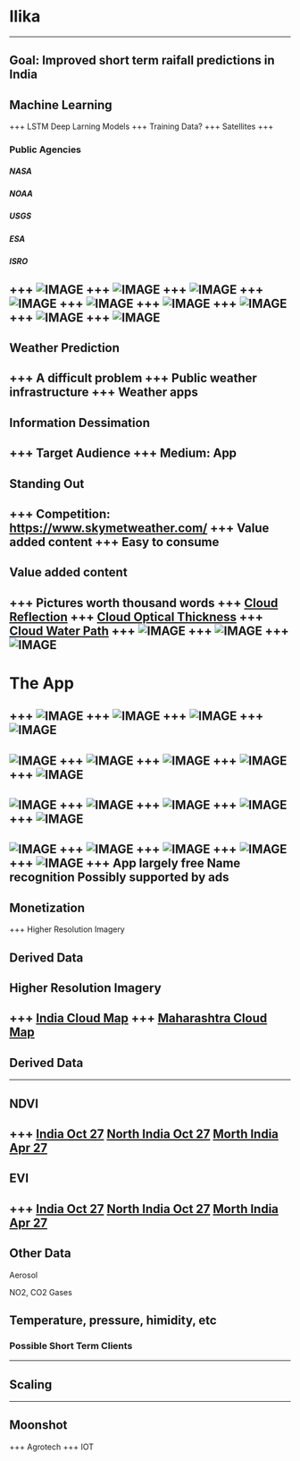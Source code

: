 # Ilika
---
Goal: Improved short term raifall predictions in India
---
## Machine Learning
+++
LSTM Deep Larning Models
+++
Training Data?
+++
Satellites
+++
### Public Agencies
##### NASA
##### NOAA
##### USGS
##### ESA
##### ISRO
+++
![IMAGE](assets/img/Ilika.022.jpeg)
+++
![IMAGE](assets/img/Ilika.023.jpeg)
+++
![IMAGE](assets/img/Ilika.024.jpeg)
+++
![IMAGE](assets/img/Ilika.025.jpeg)
+++
![IMAGE](assets/img/Ilika.026.jpeg)
+++
![IMAGE](assets/img/Ilika.027.jpeg)
+++
![IMAGE](assets/img/Ilika.028.jpeg)
+++
![IMAGE](assets/img/Ilika.029.jpeg)
+++
![IMAGE](assets/img/Ilika.030.jpeg)
---
## Weather Prediction
+++
A difficult problem
+++
Public weather infrastructure
+++
Weather apps
---
## Information Dessimation 
+++
Target Audience
+++
Medium: App
---
## Standing Out
+++
Competition: https://www.skymetweather.com/
+++
Value added content
+++
Easy to consume
---
## Value added content
+++
Pictures worth thousand words
+++
[Cloud Reflection](https://github.com/pankajdpatil/ilika/blob/master/assets/img/A2019301_refl_merged.png)
+++
[Cloud Optical Thickness](https://github.com/pankajdpatil/ilika/blob/master/assets/img/A2019301_cot_merged.png)
+++
[Cloud Water Path](https://github.com/pankajdpatil/ilika/blob/master/assets/img/A2019301_cwp_merged.png)
+++
![IMAGE](assets/img/refl.gif)
+++
![IMAGE](assets/img/cot.gif)
+++
![IMAGE](assets/img/cwp.gif)
---
# The App
+++
![IMAGE](assets/img/wireframes.002.jpeg)
+++
![IMAGE](assets/img/wireframes.003.jpeg)
+++
![IMAGE](assets/img/wireframes.004.jpeg)
+++
![IMAGE](assets/img/wireframes.001.jpeg)
---
![IMAGE](assets/img/wireframes.005.jpeg)
+++
![IMAGE](assets/img/wireframes.006.jpeg)
+++
![IMAGE](assets/img/wireframes.007.jpeg)
+++
![IMAGE](assets/img/wireframes.008.jpeg)
+++
![IMAGE](assets/img/wireframes.005.jpeg)
---
![IMAGE](assets/img/wireframes.009.jpeg)
+++
![IMAGE](assets/img/wireframes.010.jpeg)
+++
![IMAGE](assets/img/wireframes.011.jpeg)
+++
![IMAGE](assets/img/wireframes.012.jpeg)
+++
![IMAGE](assets/img/wireframes.009.jpeg)
---
![IMAGE](assets/img/wireframes.013.jpeg)
+++
![IMAGE](assets/img/wireframes.014.jpeg)
+++
![IMAGE](assets/img/wireframes.015.jpeg)
+++
![IMAGE](assets/img/wireframes.016.jpeg)
+++
![IMAGE](assets/img/wireframes.013.jpeg)
+++
App largely free
Name recognition
Possibly supported by ads
---
## Monetization
+++
Higher Resolution Imagery

Derived Data
---
## Higher Resolution Imagery
+++
[India Cloud Map](https://github.com/pankajdpatil/ilika/blob/master/assets/img/A2019300_refl_whole_india.png)
+++
[Maharashtra Cloud Map](https://github.com/pankajdpatil/ilika/blob/master/assets/img/A2019300_refl_qkm_maharashtra.png)
---
## Derived Data
---
## NDVI
+++
[India Oct 27](https://github.com/pankajdpatil/ilika/blob/master/assets/img/A2019300_ndvi_rdylgr_whole_india.png)
[North India Oct 27](https://github.com/pankajdpatil/ilika/blob/master/assets/img/A2019300_ndvi_rdylgr.png)
[Morth India Apr 27](https://github.com/pankajdpatil/ilika/blob/master/assets/img/A2019117_ndvi_rdylgr.png)
---
## EVI
+++
[India Oct 27](https://github.com/pankajdpatil/ilika/blob/master/assets/img/A2019300_evi_rdylgr_whole_india.png)
[North India Oct 27](https://github.com/pankajdpatil/ilika/blob/master/assets/img/A2019300_evi_rdylgr.png)
[Morth India Apr 27](https://github.com/pankajdpatil/ilika/blob/master/assets/img/A2019117_evi_rdylgr.png)
---
## Other Data
Aerosol

NO2, CO2 Gases

Temperature, pressure, himidity, etc
---
### Possible Short Term Clients
---
## Scaling
---
## Moonshot
+++
Agrotech
+++
IOT

